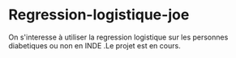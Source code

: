 # Regression-logistique-joe
On s'interesse à utiliser la regression logistique sur  les personnes diabetiques ou non en INDE .Le projet est en cours.
